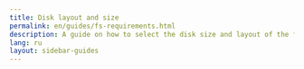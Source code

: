 ```yaml
---
title: Disk layout and size
permalink: en/guides/fs-requirements.html
description: A guide on how to select the disk size and layout of the file system before installing the Deckhouse Kubernetes Platform.
lang: ru
layout: sidebar-guides
---
```


